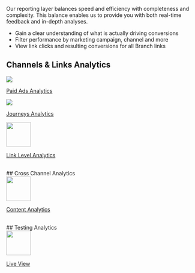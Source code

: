 Our reporting layer balances speed and efficiency with completeness and complexity. This balance enables us to provide you with both real-time feedback and in-depth analyses.

- Gain a clear understanding of what is actually driving conversions
- Filter performance by marketing campaign, channel and more
- View link clicks and resulting conversions for all Branch links

## Channels & Links Analytics
<div class="main-nav">
  <!-- Link Configuration -->
  <div class="nav-wrap flex-wrap">
    <a href="/pages/activity-reports-analytics/paid-ads-analytics">
      <img src="../../../img/pages/channels/paid-ads.png"/>
      <p>Paid Ads Analytics</p>
    </a>
    <a href="/pages/activity-reports-analytics/journeys-analytics/">
      <img src="../../../img/pages/channels/website.png"/>
      <p>Journeys Analytics</p>
    </a>
<!-- Need content
		<a href="/pages/activity-reports-analytics/deepviews-analytics/">
      <img src="../../../img/pages/analytics/deepview.png"/>
      <p>Deepviews Analytics</p>
    </a>
		<a href="/pages/activity-reports-analytics/desktop-sms-analytics/">
      <img src="../../../img/pages/analytics/desktop.png"/>
      <p>Desktop SMS Analytics</p>
    </a>
		<a href="/pages/activity-reports-analytics/email-analytics/">
			<img src="../../../img/pages/channels/email.png" height:"65" width="65"/>
			<p>Email Analytics</p>
		</a>
		<a href="/pages/activity-reports-analytics/influencer-analytics/">
    	<img src="../../../img/pages/channels/referral.png" height:"65" width="65"/>
    	<p>Influencer Analytics</p>
  	</a> -->
		<a href="/pages/activity-reports-analytics/link-level-analytics/">
			<img src="../../../img/pages/channels/link.png" height:"65" width="65"/>
			<p>Link Level Analytics</p>
		</a>
	</div>
</div>
	<br/>
## Cross Channel Analytics
<div class="main-nav">
		<!-- Deep Links -->
		<div class="nav-wrap flex-wrap">
		<!-- Need content
			<a href="/pages/activity-reports-analytics/sources-analytics">
      	<img src="../../../img/pages/analytics/source.png" height:"65" width="65"/>
      	<p>Sources Analytics</p>
  		</a> -->
			<a href="/pages/activity-reports-analytics/content-analytics">
      	<img src="../../../img/pages/channels/content.png" height:"65" width="65"/>
      	<p>Content Analytics</p>
  		</a>
		</div>
</div>
<br/>
## Testing Analytics
<div class="main-nav">
		<!-- Deep Links -->
		<div class="nav-wrap flex-wrap">
		<a href="/pages/exports/pba-liveview/">
			<img src="../../../img/pages/dashboard/liveview.png" height:"65" width="65"/>
			<p>Live View</p>
		</a>
  </div>
</div>
  <!--/ Deep Links -->
